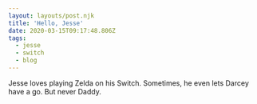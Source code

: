 ```yaml
---
layout: layouts/post.njk
title: 'Hello, Jesse'
date: 2020-03-15T09:17:48.806Z
tags:
  - jesse
  - switch
  - blog
---
```

Jesse loves playing Zelda on his Switch. Sometimes, he even lets Darcey have a go. But never Daddy.